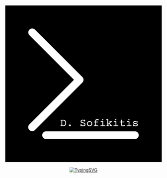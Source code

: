 <div align="center">

[![dSofikitis)](https://github.com/dSofikitis/dsofikitis/blob/main/res/dsofikitis.png)](https://dsofikitis.github.io)

[![TypingSVG](https://readme-typing-svg.herokuapp.com/?lines=A.I.+BigData+DevOps+InfoSec;Flawless+Code.+Always.;dsofikitis.github.io&width=500&height=50&color=0099ff&center=true)](https://github.com/dSofikitis)

</div>

